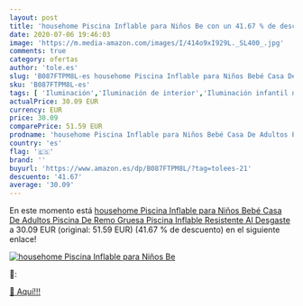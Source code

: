 ```yaml
---
layout: post
title: 'househome Piscina Inflable para Niños Be con un 41.67 % de descuento'
date: 2020-07-06 19:46:03
image: 'https://m.media-amazon.com/images/I/414o9xI929L._SL400_.jpg'
comments: true
category: ofertas
author: 'tole.es'
slug: 'B087FTPM8L-es househome Piscina Inflable para Niños Bebé Casa De Adultos...'
sku: 'B087FTPM8L-es'
tags: [ 'Iluminación','Iluminación de interior','Iluminación infantil nocturna','Lámparas e iluminación infantil','bebé', ]
actualPrice: 30.09 EUR
currency: EUR
price: 30.09
comparePrice: 51.59 EUR
prodname: 'househome Piscina Inflable para Niños Bebé Casa De Adultos Piscina De Remo Gruesa Piscina Inflable Resistente Al Desgaste'
country: 'es'
flag: '🇪🇸'
brand: ''
buyurl: 'https://www.amazon.es/dp/B087FTPM8L/?tag=tolees-21'
descuento: '41.67'
average: '30.09'
---
```


En este momento está [househome Piscina Inflable para Niños Bebé Casa De Adultos Piscina De Remo Gruesa Piscina Inflable Resistente Al Desgaste](https://www.amazon.es/dp/B087FTPM8L/?tag=tolees-21) a 30.09 EUR (original: 51.59 EUR) (41.67 %  de descuento) en el siguiente enlace!

[![househome Piscina Inflable para Niños Be](https://m.media-amazon.com/images/I/414o9xI929L._SL400_.jpg)](https://www.amazon.es/dp/B087FTPM8L/?tag=tolees-21)

🔎:


[🛒 Aquí!!!](https://www.amazon.es/dp/B087FTPM8L/?tag=tolees-21)
